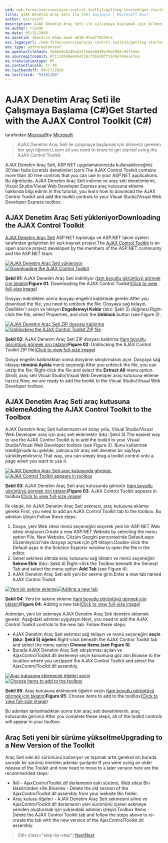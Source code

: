 ```yaml
---
uid: web-forms/overview/ajax-control-toolkit/getting-started/get-started-with-the-ajax-control-toolkit-cs
title: AJAX Denetim Araç Seti ile (C#) başlayın | Microsoft Docs
author: microsoft
description: AJAX Denetim Araç Seti ile çalışmaya başlamak için bilmeniz gereken her şeyi öğrenin.
ms.author: riande
ms.date: 05/12/2009
ms.assetid: 16dc5c11-65be-4eae-a818-9fad7f8259c6
msc.legacyurl: /web-forms/overview/ajax-control-toolkit/getting-started/get-started-with-the-ajax-control-toolkit-cs
msc.type: authoredcontent
ms.openlocfilehash: 3bbbe0c8240a2a77edee8d39a76bf865c95f345e
ms.sourcegitcommit: 0f1119340e4464720cfd16d0ff15764746ea1fea
ms.translationtype: MT
ms.contentlocale: tr-TR
ms.lasthandoff: 04/17/2019
ms.locfileid: "59381100"
---
```

# <a name="get-started-with-the-ajax-control-toolkit-c"></a><span data-ttu-id="e68c3-103">AJAX Denetim Araç Seti ile Çalışmaya Başlama (C#)</span><span class="sxs-lookup"><span data-stu-id="e68c3-103">Get Started with the AJAX Control Toolkit (C#)</span></span>

<span data-ttu-id="e68c3-104">tarafından [Microsoft](https://github.com/microsoft)</span><span class="sxs-lookup"><span data-stu-id="e68c3-104">by [Microsoft](https://github.com/microsoft)</span></span>

> <span data-ttu-id="e68c3-105">AJAX Denetim Araç Seti ile çalışmaya başlamak için bilmeniz gereken her şeyi öğrenin.</span><span class="sxs-lookup"><span data-stu-id="e68c3-105">Learn all you need to know to get started using the AJAX Control Toolkit.</span></span>


<span data-ttu-id="e68c3-106">AJAX Denetim Araç Seti, ASP.NET uygulamalarınızda kullanabileceğiniz 30'dan fazla ücretsiz denetimleri içerir.</span><span class="sxs-lookup"><span data-stu-id="e68c3-106">The AJAX Control Toolkit contains more than 30 free controls that you can use in your ASP.NET applications.</span></span> <span data-ttu-id="e68c3-107">Bu öğreticide, AJAX Denetim Araç Seti indirme ve araç seti denetimlerini, Visual Studio/Visual Web Developer Express araç kutusuna ekleme hakkında bilgi edinin.</span><span class="sxs-lookup"><span data-stu-id="e68c3-107">In this tutorial, you learn how to download the AJAX Control Toolkit and add the toolkit controls to your Visual Studio/Visual Web Developer Express toolbox.</span></span>

## <a name="downloading-the-ajax-control-toolkit"></a><span data-ttu-id="e68c3-108">AJAX Denetim Araç Seti yükleniyor</span><span class="sxs-lookup"><span data-stu-id="e68c3-108">Downloading the AJAX Control Toolkit</span></span>

<span data-ttu-id="e68c3-109">[AJAX Denetim Araç Seti](http://devexpress.com/act) ASP.NET topluluğu ve ASP.NET takım üyeleri tarafından geliştirilen bir açık kaynak projesi.</span><span class="sxs-lookup"><span data-stu-id="e68c3-109">The [AJAX Control Toolkit](http://devexpress.com/act) is an open source project developed by the members of the ASP.NET community and the ASP.NET team.</span></span> 


<span data-ttu-id="e68c3-110">[![AJAX Denetim Araç Seti yükleniyor](get-started-with-the-ajax-control-toolkit-cs/_static/image1.jpg)](get-started-with-the-ajax-control-toolkit-cs/_static/image1.png)</span><span class="sxs-lookup"><span data-stu-id="e68c3-110">[![Downloading the AJAX Control Toolkit](get-started-with-the-ajax-control-toolkit-cs/_static/image1.jpg)](get-started-with-the-ajax-control-toolkit-cs/_static/image1.png)</span></span>

<span data-ttu-id="e68c3-111">**Şekil 01**: AJAX Denetim Araç Seti indiriliyor ([tam boyutlu görüntüyü görmek için tıklatın](get-started-with-the-ajax-control-toolkit-cs/_static/image2.png))</span><span class="sxs-lookup"><span data-stu-id="e68c3-111">**Figure 01**: Downloading the AJAX Control Toolkit([Click to view full-size image](get-started-with-the-ajax-control-toolkit-cs/_static/image2.png))</span></span>


<span data-ttu-id="e68c3-112">Dosyayı indirdikten sonra dosyayı engelini kaldırmak gerekir.</span><span class="sxs-lookup"><span data-stu-id="e68c3-112">After you download the file, you need to unblock the file.</span></span> <span data-ttu-id="e68c3-113">Dosyaya sağ tıklayın, Özellikler'i seçin ve tıklayın **Engellemeyi Kaldır** (bkz: Şekil 2) düğmesi.</span><span class="sxs-lookup"><span data-stu-id="e68c3-113">Right-click the file, select Properties, and click the **Unblock** button (see Figure 2).</span></span>


<span data-ttu-id="e68c3-114">[![AJAX Denetim Araç Seti ZIP dosyası kaldırma](get-started-with-the-ajax-control-toolkit-cs/_static/image2.jpg)](get-started-with-the-ajax-control-toolkit-cs/_static/image3.png)</span><span class="sxs-lookup"><span data-stu-id="e68c3-114">[![Unblocking the AJAX Control Toolkit ZIP file](get-started-with-the-ajax-control-toolkit-cs/_static/image2.jpg)](get-started-with-the-ajax-control-toolkit-cs/_static/image3.png)</span></span>

<span data-ttu-id="e68c3-115">**Şekil 02**: AJAX Denetim Araç Seti ZIP dosyası kaldırma ([tam boyutlu görüntüyü görmek için tıklatın](get-started-with-the-ajax-control-toolkit-cs/_static/image4.png))</span><span class="sxs-lookup"><span data-stu-id="e68c3-115">**Figure 02**: Unblocking the AJAX Control Toolkit ZIP file([Click to view full-size image](get-started-with-the-ajax-control-toolkit-cs/_static/image4.png))</span></span>


<span data-ttu-id="e68c3-116">Dosya engelini kaldırdıktan sonra dosyanın sıkıştırmasını açın: Dosyaya sağ tıklayıp **tümünü Ayıkla** menü seçeneği.</span><span class="sxs-lookup"><span data-stu-id="e68c3-116">After you unblock the file, you can unzip the file: Right-click the file and select the **Extract All** menu option.</span></span> <span data-ttu-id="e68c3-117">Şimdi, araç seti Visual Studio/Visual Web Developer araç kutusuna ekleme hazırız.</span><span class="sxs-lookup"><span data-stu-id="e68c3-117">Now, we are ready to add the toolkit to the Visual Studio/Visual Web Developer toolbox.</span></span>

## <a name="adding-the-ajax-control-toolkit-to-the-toolbox"></a><span data-ttu-id="e68c3-118">AJAX Denetim Araç Seti araç kutusuna ekleme</span><span class="sxs-lookup"><span data-stu-id="e68c3-118">Adding the AJAX Control Toolkit to the Toolbox</span></span>

<span data-ttu-id="e68c3-119">AJAX Denetim Araç Seti kullanmanın en kolay yolu, Visual Studio/Visual Web Developer araç için araç seti eklemektir (bkz: Şekil 3).</span><span class="sxs-lookup"><span data-stu-id="e68c3-119">The easiest way to use the AJAX Control Toolkit is to add the toolkit to your Visual Studio/Visual Web Developer toolbox (see Figure 3).</span></span> <span data-ttu-id="e68c3-120">Bunu kullanmak istediğinizde bu şekilde, yalnızca bir araç seti denetim bir sayfaya sürükleyebilirsiniz.</span><span class="sxs-lookup"><span data-stu-id="e68c3-120">That way, you can simply drag a toolkit control onto a page when you want to use it.</span></span>


<span data-ttu-id="e68c3-121">[![AJAX Denetim Araç Seti araç kutusunda görünür.](get-started-with-the-ajax-control-toolkit-cs/_static/image3.jpg)](get-started-with-the-ajax-control-toolkit-cs/_static/image5.png)</span><span class="sxs-lookup"><span data-stu-id="e68c3-121">[![AJAX Control Toolkit appears in toolbox](get-started-with-the-ajax-control-toolkit-cs/_static/image3.jpg)](get-started-with-the-ajax-control-toolkit-cs/_static/image5.png)</span></span>

<span data-ttu-id="e68c3-122">**Şekil 03**: AJAX Denetim Araç Seti araç kutusunda görünür ([tam boyutlu görüntüyü görmek için tıklatın](get-started-with-the-ajax-control-toolkit-cs/_static/image6.png))</span><span class="sxs-lookup"><span data-stu-id="e68c3-122">**Figure 03**: AJAX Control Toolkit appears in toolbox([Click to view full-size image](get-started-with-the-ajax-control-toolkit-cs/_static/image6.png))</span></span>


<span data-ttu-id="e68c3-123">İlk olarak, bir AJAX Denetim Araç Seti sekmesi, araç kutusuna ekleme gerekir.</span><span class="sxs-lookup"><span data-stu-id="e68c3-123">First, you need to add an AJAX Control Toolkit tab to the toolbox.</span></span> <span data-ttu-id="e68c3-124">Bu adımları izleyin.</span><span class="sxs-lookup"><span data-stu-id="e68c3-124">Follow these steps.</span></span>

1. <span data-ttu-id="e68c3-125">Dosya, yeni Web sitesi menü seçeneğini seçerek yeni bir ASP.NET Web sitesi oluşturun.</span><span class="sxs-lookup"><span data-stu-id="e68c3-125">Create a new ASP.NET Website by selecting the menu option File, New Website.</span></span> <span data-ttu-id="e68c3-126">Çözüm Gezgini penceresinde Default.aspx Düzenleyicisi'nde dosyayı açmak için çift tıklayın.</span><span class="sxs-lookup"><span data-stu-id="e68c3-126">Double-click the Default.aspx in the Solution Explorer window to open the file in the editor.</span></span>
2. <span data-ttu-id="e68c3-127">Genel sekmesi altında araç kutusunu sağ tıklatın ve menü seçeneğini **Sekme Ekle** (bkz: Şekil 4).</span><span class="sxs-lookup"><span data-stu-id="e68c3-127">Right-click the Toolbox beneath the General Tab and select the menu option **Add Tab** (see Figure 4).</span></span>
3. <span data-ttu-id="e68c3-128">AJAX Denetim Araç Seti adlı yeni bir sekme girin.</span><span class="sxs-lookup"><span data-stu-id="e68c3-128">Enter a new tab named AJAX Control Toolkit.</span></span>


<span data-ttu-id="e68c3-129">[![Yeni bir sekme ekleme](get-started-with-the-ajax-control-toolkit-cs/_static/image4.jpg)](get-started-with-the-ajax-control-toolkit-cs/_static/image7.png)</span><span class="sxs-lookup"><span data-stu-id="e68c3-129">[![Adding a new tab](get-started-with-the-ajax-control-toolkit-cs/_static/image4.jpg)](get-started-with-the-ajax-control-toolkit-cs/_static/image7.png)</span></span>

<span data-ttu-id="e68c3-130">**Şekil 04**: Yeni bir sekme ekleme ([tam boyutlu görüntüyü görmek için tıklatın](get-started-with-the-ajax-control-toolkit-cs/_static/image8.png))</span><span class="sxs-lookup"><span data-stu-id="e68c3-130">**Figure 04**: Adding a new tab([Click to view full-size image](get-started-with-the-ajax-control-toolkit-cs/_static/image8.png))</span></span>


<span data-ttu-id="e68c3-131">Ardından, yeni bir sekmeye AJAX Denetim Araç Seti denetim eklemek gerekir. Aşağıdaki adımları uygulayın:</span><span class="sxs-lookup"><span data-stu-id="e68c3-131">Next, you need to add the AJAX Control Toolkit controls to the new tab. Follow these steps:</span></span>

- <span data-ttu-id="e68c3-132">AJAX Denetim Araç Seti sekmesi sağ tıklayın ve menü seçeneğini **seçin (bkz: Şekil 5) öğeleri**.</span><span class="sxs-lookup"><span data-stu-id="e68c3-132">Right-click beneath the AJAX Control Toolkit tab and select the menu option **Choose Items (see Figure 5)**.</span></span>
- <span data-ttu-id="e68c3-133">Burada AJAX Denetim Araç Seti sıkıştırması açılan ve AjaxControlToolkit.dll derlemeyi seçin konumuna göz atın.</span><span class="sxs-lookup"><span data-stu-id="e68c3-133">Browse to the location where you unzipped the AJAX Control Toolkit and select the AjaxControlToolkit.dll assembly.</span></span>


<span data-ttu-id="e68c3-134">[![Araç kutusuna eklenecek öğeleri seçin](get-started-with-the-ajax-control-toolkit-cs/_static/image5.jpg)](get-started-with-the-ajax-control-toolkit-cs/_static/image9.png)</span><span class="sxs-lookup"><span data-stu-id="e68c3-134">[![Choose items to add to the toolbox](get-started-with-the-ajax-control-toolkit-cs/_static/image5.jpg)](get-started-with-the-ajax-control-toolkit-cs/_static/image9.png)</span></span>

<span data-ttu-id="e68c3-135">**Şekil 05**: Araç kutusuna eklenecek öğeleri seçin ([tam boyutlu görüntüyü görmek için tıklatın](get-started-with-the-ajax-control-toolkit-cs/_static/image10.png))</span><span class="sxs-lookup"><span data-stu-id="e68c3-135">**Figure 05**: Choose items to add to the toolbox([Click to view full-size image](get-started-with-the-ajax-control-toolkit-cs/_static/image10.png))</span></span>


<span data-ttu-id="e68c3-136">Bu adımları tamamladıktan sonra tüm araç seti denetimlerini, araç kutusunda görünür.</span><span class="sxs-lookup"><span data-stu-id="e68c3-136">After you complete these steps, all of the toolkit controls will appear in your toolbox.</span></span>

## <a name="upgrading-to-a-new-version-of-the-toolkit"></a><span data-ttu-id="e68c3-137">Araç Seti yeni bir sürüme yükseltme</span><span class="sxs-lookup"><span data-stu-id="e68c3-137">Upgrading to a New Version of the Toolkit</span></span>

<span data-ttu-id="e68c3-138">Araç Seti eski bir sürümünü kullanıyor ve taşımak artık gereksinim burada sonraki bir sürümü önerilen adımlar şunlardır:</span><span class="sxs-lookup"><span data-stu-id="e68c3-138">If you were using an older release of the Toolkit and now need to move to a later version here are the recommended steps:</span></span>

- <span data-ttu-id="e68c3-139">İkili - AjaxControlToolkit.dll derlemenin eski sürümü, Web sitesi Bin klasöründen silin.</span><span class="sxs-lookup"><span data-stu-id="e68c3-139">Binaries - Delete the old version of the AjaxControlToolkit.dll assembly from your website Bin folder.</span></span>
- <span data-ttu-id="e68c3-140">Araç kutusu öğeleri - AJAX Denetim Araç Seti sekmesini silme ve AjaxControlToolkit.dll derlemenin yeni sürümünü içeren sekmeye yeniden oluşturmak için yukarıdaki adımları izleyin.</span><span class="sxs-lookup"><span data-stu-id="e68c3-140">Toolbox Items - Delete the AJAX Control Toolkit tab and follow the steps above to re-create the tab with the new version of the AjaxControlToolkit.dll assembly.</span></span>

> [!div class="step-by-step"]
> [<span data-ttu-id="e68c3-141">Next</span><span class="sxs-lookup"><span data-stu-id="e68c3-141">Next</span></span>](using-ajax-control-toolkit-controls-and-control-extenders-cs.md)
